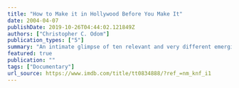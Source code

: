 ```yaml
---
title: "How to Make it in Hollywood Before You Make It"
date: 2004-04-07
publishDate: 2019-10-26T04:44:02.121849Z
authors: ["Christopher C. Odom"]
publication_types: ["5"]
summary: "An intimate glimpse of ten relevant and very different emerging artists in Hollywood, all at different stages in their careers."
featured: true
publication: ""
tags: ["Documentary"]
url_source: https://www.imdb.com/title/tt0834888/?ref_=nm_knf_i1
---
```

